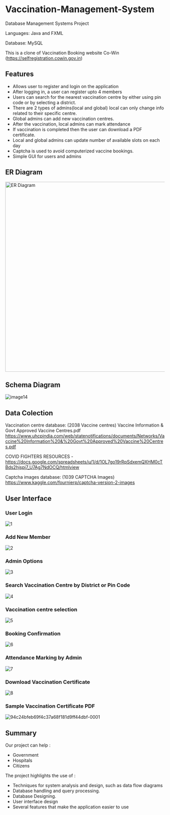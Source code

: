 # Vaccination-Management-System
Database Management Systems Project

Languages: Java and FXML

Database: MySQL

This is a clone of Vaccination Booking website Co-Win (https://selfregistration.cowin.gov.in)

## Features
- Allows user to register and login on the application
- After logging in, a user can register upto 4 members
- Users can search for the nearest vaccination centre by either using pin code or by selecting a district.
- There are 2 types of admins(local and global) local can only change info related to their specific centre.
- Global admins can add new vaccination centres.
- After the vaccination, local admins can mark attendance
- If vaccination is completed then the user can download a PDF certificate.
- Local and global admins can update number of available slots on each day
- Captcha is used to avoid computerized vaccine bookings.
- Simple GUI for users and admins

## ER Diagram
<img src="https://user-images.githubusercontent.com/34760210/127901503-edd53012-5b22-4b5c-b67c-b68cd7d0697b.jpg" alt="ER Diagram" width="600"/>

## Schema Diagram
![image14](https://user-images.githubusercontent.com/34760210/127901520-957306ca-fabc-474a-ab04-dcc2cc05a891.png)

## Data Colection
Vaccination centre database: (2038 Vaccine centres)
Vaccine Information & Govt Approved Vaccine Centres.pdf https://www.uhcpindia.com/web/statenotifications/documents/Networks/Vaccine%20Information%20&%20Govt%20Approved%20Vaccine%20Centres.pdf

COVID FIGHTERS RESOURCES - https://docs.google.com/spreadsheets/u/1/d/1OL7go19rRpSdxemQXHM0cTBds2hjspj7_U7Ag7NdOCQ/htmlview

Captcha images database: (1039 CAPTCHA Images) https://www.kaggle.com/fournierp/captcha-version-2-images

## User Interface
### User Login
![1](https://user-images.githubusercontent.com/34760210/128496316-b9c2591a-933d-4316-9e42-3f0f0319eee7.JPG)

### Add New Member
![2](https://user-images.githubusercontent.com/34760210/128496396-59e3b178-26d3-418d-8f58-fb7537488cb2.JPG)

### Admin Options
![3](https://user-images.githubusercontent.com/34760210/128496542-1c6554e0-ed2e-4c71-8fd9-5b6790beb0eb.JPG)

### Search Vaccination Centre by District or Pin Code
![4](https://user-images.githubusercontent.com/34760210/128496881-c2f82100-f60d-4e93-a81a-a16c353f53b5.JPG)

### Vaccination centre selection
![5](https://user-images.githubusercontent.com/34760210/128498571-8e672f93-645b-4b3a-b732-18c548cb64b3.JPG)

### Booking Confirmation
![6](https://user-images.githubusercontent.com/34760210/128498659-ef534122-e38a-4a11-9ffe-d31839d82834.JPG)

### Attendance Marking by Admin
![7](https://user-images.githubusercontent.com/34760210/128498980-80489470-b25b-4f19-acee-a638bf2bb2f7.JPG)

### Download Vaccination Certificate
![8](https://user-images.githubusercontent.com/34760210/128499120-5139819f-c78b-4fc7-a018-8bee41949b09.JPG)

### Sample Vaccination Certificate PDF
![94c24bfeb69f4c37a68f181d9ff44dbf-0001](https://user-images.githubusercontent.com/34760210/128499276-074b9ed1-6fb9-4a34-8c2e-726f078b618e.jpg)


## Summary

Our project can help :
- Government
- Hospitals
- Citizens

The project highlights the use of :
- Techniques for system analysis and design, such as data flow diagrams
- Database handling and query processing. 
- Database Designing. 
- User interface design 
- Several features that make the application easier to use

